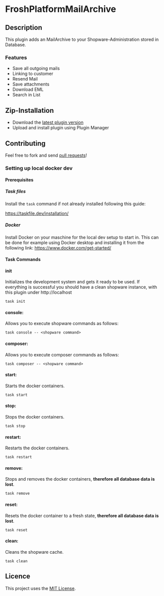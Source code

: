 # FroshPlatformMailArchive

## Description

This plugin adds an MailArchive to your Shopware-Administration stored in Database.

### Features

* Save all outgoing mails
* Linking to customer
* Resend Mail
* Save attachments
* Download EML
* Search in List

## Zip-Installation

* Download the [latest plugin version](https://github.com/FriendsOfShopware/FroshPlatformMailArchive/releases/latest/)
* Upload and install plugin using Plugin Manager

## Contributing

Feel free to fork and send [pull requests](https://github.com/FriendsOfShopware/FroshPlatformMailArchive)!

### Setting up local docker dev
#### Prerequisites
##### Task files
Install the `task` command if not already installed following this guide:

https://taskfile.dev/installation/

##### Docker
Install Docker on your maschine for the local dev setup to start in.
This can be done for example using Docker desktop and installing it from the following link:
https://www.docker.com/get-started/

#### Task Commands

#### init
Initializes the development system and gets it ready to be used.
If everything is successful you should have a clean shopware instance, with this plugin under http://localhost
```
task init
```

#### console:
Allows you to execute shopware commands as follows:
```
task console -- <shopware command>
```

#### composer:
Allows you to execute composer commands as follows:
```
task composer -- <shopware command>
```

#### start:
Starts the docker containers.
```
task start
```

#### stop:
Stops the docker containers.
```
task stop
```

#### restart:
Restarts the docker containers.
```
task restart
```

#### remove:
Stops and removes the docker containers, **therefore all database data is lost**.
```
task remove
```

#### reset:
Resets the docker container to a fresh state, **therefore all database data is lost**.
```
task reset
```

#### clean:
Cleans the shopware cache.
```
task clean
```


## Licence

This project uses the [MIT License](LICENSE.md).
